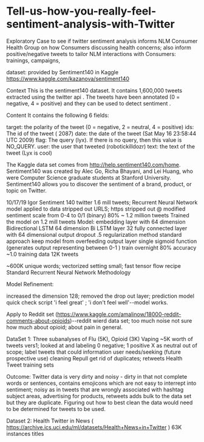 # Tell-us-how-you-really-feel-sentiment-analysis-with-Twitter

Exploratory Case to see if twitter sentiment analysis informs NLM Consumer Health Group on how Consumers discussing health concerns; also inform positive/negative tweets to tailor NLM interactions with Consumers: trainings, campaigns,

dataset: provided by Sentiment140 in Kaggle
https://www.kaggle.com/kazanova/sentiment140

Context
This is the sentiment140 dataset. It contains 1,600,000 tweets extracted using the twitter api . The tweets have been annotated (0 = negative, 4 = positive) and they can be used to detect sentiment .

Content
It contains the following 6 fields:

target: the polarity of the tweet (0 = negative, 2 = neutral, 4 = positive)
ids: The id of the tweet ( 2087)
date: the date of the tweet (Sat May 16 23:58:44 UTC 2009)
flag: The query (lyx). If there is no query, then this value is NO_QUERY.
user: the user that tweeted (robotickilldozr)
text: the text of the tweet (Lyx is cool)

The Kaggle data set comes from http://help.sentiment140.com/home. Sentiment140 was created by Alec Go, Richa Bhayani, and Lei Huang, who were Computer Science graduate students at Stanford University. Sentiment140 allows you to discover the sentiment of a brand, product, or topic on Twitter.

10/17/19 Igor Sentiment 140 twitter 1.6 mill tweets; 
Recurrent Neural Network model applied to data
stripped out URLS; https
stripped out @
modified sentiment scale from 0-4 to 0/1 (binary)
80% ~ 1.2 million tweets 
Trained the model on 1.2 mill tweets
Model: embedding layer with 64 dimension
Bidirectional LSTM 64 dimension 
Bi LSTM layer 32
fully connected layer with 64 dimensional output
dropout .5 regularization method standard approach keep model from overfeeding
output layer single sigmoid function (generates output representing between 0-1 )
train overnight 80% accuracy ~1.0 training data 12K tweets

~600K unique words; vectorized setting small; fast tensor flow recipe 
Standard Recurrent Neural Network Methodology

Model Refinement:

increased the dimension 128; removed the drop out layer; prediction model quick check script 'i feel great' ; 'i don't feel well'--model works.

Apply to Reddit set (https://www.kaggle.com/amalinow/18000-reddit-comments-about-opioids)--reddit wierd data set; too much noise not sure how much about opioid; about pain in general.

DataSet 1: Three subanalyses of Flu (5K), Opioid (3K) Vaping ~5K worth of tweets vers1; looked at and labeling 0 negative; 1 positive X as neutral out of scope; label tweets that could information user needs/seeking (future prospective use) cleaning 
Repull get rid of duplicates; retweets Health Tweet training sets

Outcome: Twitter data is very dirty and noisy - dirty in that not complete words or sentences, contains emojicons which are not easy to interrept into sentiment; noisy as in tweets that are wrongly associated with hashtag subject areas, advertising for products, retweets adds bulk to the data set but they are duplicate. 
Figuring out how to best clean the data would need to be determined for tweets to be used. 

Dataset 2: Health Twitter in News ( https://archive.ics.uci.edu/ml/datasets/Health+News+in+Twitter ) 63K instances titles 



